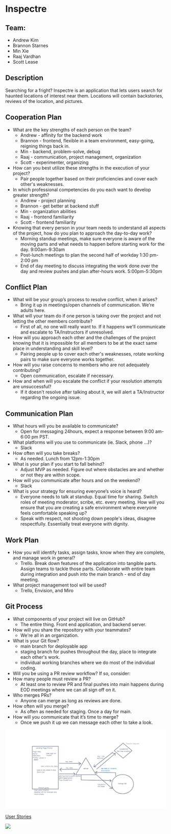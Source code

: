 # Inspectre

## Team: 
* Andrew Kim
* Brannon Starnes
* Min Xie
* Raaj Vardhan
* Scott Lease

## Description

Searching for a fright? Inspectre is an application that lets users search for haunted locations of interest near them. Locations will contain backstories, reviews of the location, and pictures.

## Cooperation Plan

* What are the key strengths of each person on the team?
  * Andrew - affinity for the backend work
  * Brannon - frontend, flexible in a team environment, easy-going, reigning things back in.
  * Min - backend, problem-solve, debug
  * Raaj - communication, project management, organization
  * Scott - experimenter, organizing
* How can you best utilize these strengths in the execution of your project?
  * Pair people together based on their proficiencies and cover each other's weaknesses. 
* In which professional competencies do you each want to develop greater strength?
  * Andrew - project planning
  * Brannon - get better at backend stuff
  * Min - organization abilities
  * Raaj - frontend familiarity
  * Scott - frontend familiarity
* Knowing that every person in your team needs to understand all aspects of the project, how do you plan to approach the day-to-day work?
  * Morning standup meetings, make sure everyone is aware of the moving parts and what needs to happen before starting work for the day. 9:00am-9:30am
  * Post-lunch meetings to plan the second half of workday 1:30 pm-2:00 pm
  * End of day meeting to discuss integrating the work done over the day and review pushes and plan after-hours work. 5:00pm-5:30pm

## Conflict Plan

* What will be your group’s process to resolve conflict, when it arises?
  * Bring it up in meetings/open channels of communication. We're adults here.
* What will your team do if one person is taking over the project and not letting the other members contribute?
  * First of all, no one will really want to. If it happens we'll communicate and escalate to TA/Instructors if unresolved.
* How will you approach each other and the challenges of the project knowing that it is impossible for all members to be at the exact same place in understanding and skill level?
  * Pairing people up to cover each other's weaknesses, rotate working pairs to make sure everyone works together. 
* How will you raise concerns to members who are not adequately contributing?
  * Open communication, escalate if necessary.
* How and when will you escalate the conflict if your resolution attempts are unsuccessful?
  * If it doesn't resolve after talking about it, we will alert a TA/Instructor regarding the ongoing issue. 

## Communication Plan

* What hours will you be available to communicate?
  * Open for messaging 24hours, expect a response between 9:00 am-6:00 pm PST.
* What platforms will you use to communicate (ie. Slack, phone …)?
  * Slack
* How often will you take breaks?
  * As needed. Lunch from 12pm-1:30pm
* What is your plan if you start to fall behind?
  * Adjust MVP as needed. Figure out where obstacles are and whether or not they are within scope. 
* How will you communicate after hours and on the weekend?
  * Slack
* What is your strategy for ensuring everyone’s voice is heard?
  * Everyone needs to talk at standup. Equal time for sharing. Switch roles of meeting moderator, scribe, etc. every meeting.
How will you ensure that you are creating a safe environment where everyone feels comfortable speaking up?
  * Speak with respect, not shooting down people's ideas, disagree respectfully. Essentially treat everyone with dignity. 

## Work Plan

* How you will identify tasks, assign tasks, know when they are complete, and manage work in general?
  * Trello. Break down features of the application into tangible parts. Assign teams to tackle those parts. Collaborate with entire team during integration and push into the main branch - end of day meeting.
* What project management tool will be used?
  * Trello, Envision, and Miro
  

## Git Process

* What components of your project will live on GitHub?
  * The entire thing. Front end application, and backend server. 
* How will you share the repository with your teammates?
  * We're all in an organization.
* What is your Git flow?
  * main branch for deployable app
  * staging branch for pushes throughout the day, place to integrate each other's work.
  * individual working branches where we do most of the individual coding. 
* Will you be using a PR review workflow? If so, consider:
* How many people must review a PR?
  * At least one to review PR and final pushes into main happens during EOD meetings where we can all sign off on it.
* Who merges PRs?
  * Anyone can merge as long as reviews are done.
* How often will you merge?
  * As often as needed for staging. Once a day for main.
* How will you communicate that it’s time to merge?
  * Once we push it up we can message each other to take a look.

<img src = './images/Inspecter.png'>

<a href = 'https://trello.com/b/RzdRKIEg/inspectre-project-board'>User Stories</a>

<img src = 'https://github.com/the-placeholders/inspectre-frontend/blob/andrew/images/LocationSchema.PNG?raw=true'>